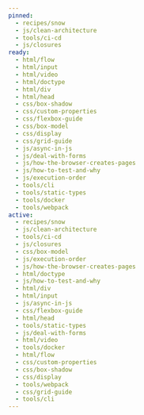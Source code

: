 ```yaml
---
pinned:
  - recipes/snow
  - js/clean-architecture
  - tools/ci-cd
  - js/closures
ready:
  - html/flow
  - html/input
  - html/video
  - html/doctype
  - html/div
  - html/head
  - css/box-shadow
  - css/custom-properties
  - css/flexbox-guide
  - css/box-model
  - css/display
  - css/grid-guide
  - js/async-in-js
  - js/deal-with-forms
  - js/how-the-browser-creates-pages
  - js/how-to-test-and-why
  - js/execution-order
  - tools/cli
  - tools/static-types
  - tools/docker
  - tools/webpack
active:
  - recipes/snow
  - js/clean-architecture
  - tools/ci-cd
  - js/closures
  - css/box-model
  - js/execution-order
  - js/how-the-browser-creates-pages
  - html/doctype
  - js/how-to-test-and-why
  - html/div
  - html/input
  - js/async-in-js
  - css/flexbox-guide
  - html/head
  - tools/static-types
  - js/deal-with-forms
  - html/video
  - tools/docker
  - html/flow
  - css/custom-properties
  - css/box-shadow
  - css/display
  - tools/webpack
  - css/grid-guide
  - tools/cli
---
```


